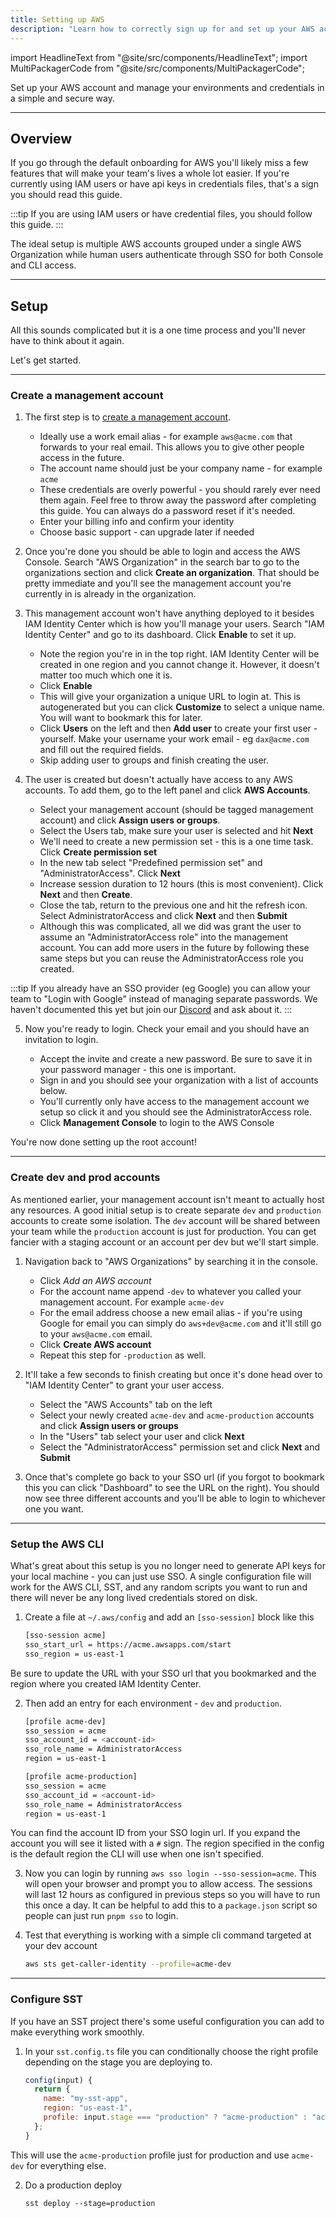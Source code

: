 ```yaml
---
title: Setting up AWS
description: "Learn how to correctly sign up for and set up your AWS account."
---
```


import HeadlineText from "@site/src/components/HeadlineText";
import MultiPackagerCode from "@site/src/components/MultiPackagerCode";

<HeadlineText>

Set up your AWS account and manage your environments and credentials in a simple and secure way.

</HeadlineText>

---

## Overview

If you go through the default onboarding for AWS you'll likely miss a few features that will make your team's lives a whole lot easier. If you're currently using IAM users or have api keys in credentials files, that's a sign you should read this guide.

:::tip
If you are using IAM users or have credential files, you should follow this guide.
:::

The ideal setup is multiple AWS accounts grouped under a single AWS Organization while human users authenticate through SSO for both Console and CLI access.

---

## Setup

All this sounds complicated but it is a one time process and you'll never have to think about it again.

Let's get started.

---

### Create a management account

1. The first step is to [create a management account](https://portal.aws.amazon.com/billing/signup?type=enterprise#/start/email).

   - Ideally use a work email alias - for example `aws@acme.com` that forwards to your real email. This allows you to give other people access in the future.
   - The account name should just be your company name - for example `acme`
   - These credentials are overly powerful - you should rarely ever need them again. Feel free to throw away the password after completing this guide. You can always do a password reset if it's needed.
   - Enter your billing info and confirm your identity
   - Choose basic support - can upgrade later if needed

2. Once you're done you should be able to login and access the AWS Console. Search "AWS Organization" in the search bar to go to the organizations section and click **Create an organization**. That should be pretty immediate and you'll see the management account you're currently in is already in the organization.

3. This management account won't have anything deployed to it besides IAM Identity Center which is how you'll manage your users. Search "IAM Identity Center" and go to its dashboard. Click **Enable** to set it up.

   - Note the region you're in in the top right. IAM Identity Center will be created in one region and you cannot change it. However, it doesn't matter too much which one it is.
   - Click **Enable**
   - This will give your organization a unique URL to login at. This is autogenerated but you can click **Customize** to select a unique name. You will want to bookmark this for later.
   - Click **Users** on the left and then **Add user** to create your first user - yourself. Make your username your work email - eg `dax@acme.com` and fill out the required fields.
   - Skip adding user to groups and finish creating the user.

4. The user is created but doesn't actually have access to any AWS accounts. To add them, go to the left panel and click **AWS Accounts**.

   - Select your management account (should be tagged management account) and click **Assign users or groups**.
   - Select the Users tab, make sure your user is selected and hit **Next**
   - We'll need to create a new permission set - this is a one time task. Click **Create permission set**
   - In the new tab select "Predefined permission set" and "AdministratorAccess". Click **Next**
   - Increase session duration to 12 hours (this is most convenient). Click **Next** and then **Create**.
   - Close the tab, return to the previous one and hit the refresh icon. Select AdministratorAccess and click **Next** and then **Submit**
   - Although this was complicated, all we did was grant the user to assume an "AdministratorAccess role" into the management account. You can add more users in the future by following these same steps but you can reuse the AdministratorAccess role you created.

:::tip
If you already have an SSO provider (eg Google) you can allow your team to "Login with Google" instead of managing separate passwords. We haven't documented this yet but join our [Discord](https://sst.dev/discord) and ask about it.
:::

5. Now you're ready to login. Check your email and you should have an invitation to login.

   - Accept the invite and create a new password. Be sure to save it in your password manager - this one is important.
   - Sign in and you should see your organization with a list of accounts below.
   - You'll currently only have access to the management account we setup so click it and you should see the AdministratorAccess role.
   - Click **Management Console** to login to the AWS Console

You're now done setting up the root account!

---

### Create dev and prod accounts

As mentioned earlier, your management account isn't meant to actually host any resources. A good initial setup is to create separate `dev` and `production` accounts to create some isolation. The `dev` account will be shared between your team while the `production` account is just for production. You can get fancier with a staging account or an account per dev but we'll start simple.

1. Navigation back to "AWS Organizations" by searching it in the console.

   - Click _Add an AWS account_
   - For the account name append `-dev` to whatever you called your management account. For example `acme-dev`
   - For the email address choose a new email alias - if you're using Google for email you can simply do `aws+dev@acme.com` and it'll still go to your `aws@acme.com` email.
   - Click **Create AWS account**
   - Repeat this step for `-production` as well.

2. It'll take a few seconds to finish creating but once it's done head over to "IAM Identity Center" to grant your user access.

   - Select the "AWS Accounts" tab on the left
   - Select your newly created `acme-dev` and `acme-production` accounts and click **Assign users or groups**
   - In the "Users" tab select your user and click **Next**
   - Select the "AdministratorAccess" permission set and click **Next** and **Submit**

3. Once that's complete go back to your SSO url (if you forgot to bookmark this you can click "Dashboard" to see the URL on the right). You should now see three different accounts and you'll be able to login to whichever one you want.

---

### Setup the AWS CLI

What's great about this setup is you no longer need to generate API keys for your local machine - you can just use SSO. A single configuration file will work for the AWS CLI, SST, and any random scripts you want to run and there will never be any long lived credentials stored on disk.

1. Create a file at `~/.aws/config` and add an `[sso-session]` block like this

   ```bash title="~/.aws/config"
   [sso-session acme]
   sso_start_url = https://acme.awsapps.com/start
   sso_region = us-east-1
   ```

Be sure to update the URL with your SSO url that you bookmarked and the region where you created IAM Identity Center.

2. Then add an entry for each environment - `dev` and `production`.

   ```bash title="~/.aws/config"
   [profile acme-dev]
   sso_session = acme
   sso_account_id = <account-id>
   sso_role_name = AdministratorAccess
   region = us-east-1

   [profile acme-production]
   sso_session = acme
   sso_account_id = <account-id>
   sso_role_name = AdministratorAccess
   region = us-east-1
   ```

You can find the account ID from your SSO login url. If you expand the account you will see it listed with a `#` sign. The region specified in the config is the default region the CLI will use when one isn't specified.

3. Now you can login by running `aws sso login --sso-session=acme`. This will open your browser and prompt you to allow access. The sessions will last 12 hours as configured in previous steps so you will have to run this once a day. It can be helpful to add this to a `package.json` script so people can just run `pnpm sso` to login.

4. Test that everything is working with a simple cli command targeted at your dev account

   ```bash
   aws sts get-caller-identity --profile=acme-dev
   ```

---

### Configure SST

If you have an SST project there's some useful configuration you can add to make everything work smoothly.

1. In your `sst.config.ts` file you can conditionally choose the right profile depending on the stage you are deploying to.

   ```js title="sst.config.ts" {5}
   config(input) {
     return {
       name: "my-sst-app",
       region: "us-east-1",
       profile: input.stage === "production" ? "acme-production" : "acme-dev",
     };
   }
   ```

This will use the `acme-production` profile just for production and use `acme-dev` for everything else.

2. Do a production deploy

   ```
   sst deploy --stage=production
   ```
